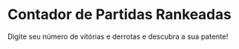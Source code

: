 # Contador de Partidas Rankeadas
 Digite seu número de vitórias e derrotas e descubra a sua patente!
